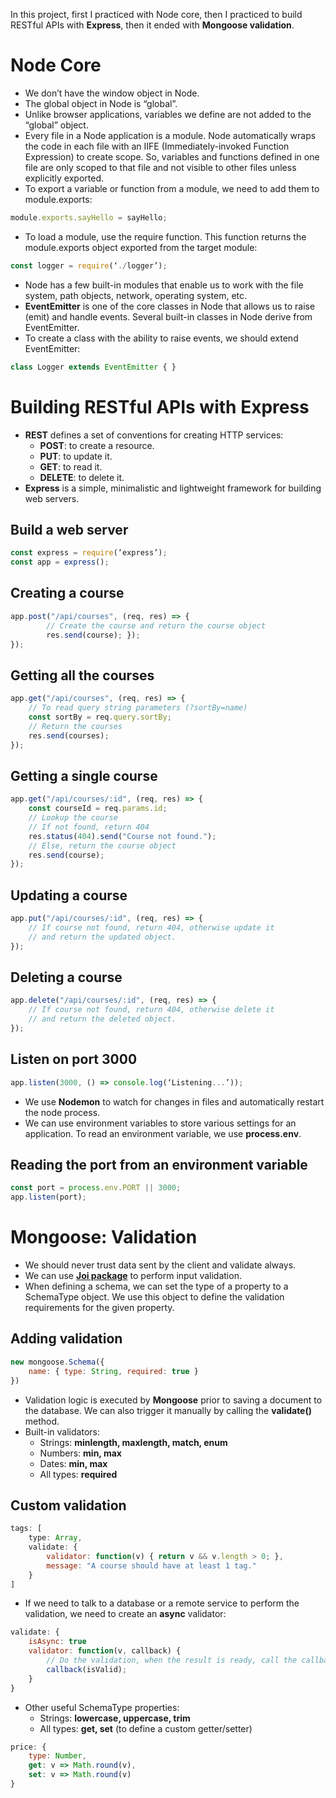 In this project, first I practiced with Node core, then I practiced to build RESTful APIs with **Express**, then it ended with **Mongoose validation**. 
# Node Core 
- We don’t have the window object in Node. 
- The global object in Node is “global”. 
- Unlike browser applications, variables we define are not added to the “global” object. 
- Every file in a Node application is a module. Node automatically wraps the code in each file with an IIFE (Immediately-invoked Function Expression) to create scope. So, variables and functions defined in one file are only scoped to that file and not visible to other files unless explicitly exported. 
- To export a variable or function from a module, we need to add them to module.exports: 
```javascript
module.exports.sayHello = sayHello;
```
- To load a module, use the require function. This function returns the module.exports object exported from the target module: 
```javascript
const logger = require(‘./logger’);
```
- Node has a few built-in modules that enable us to work with the file system, path objects, network, operating system, etc. 
- **EventEmitter** is one of the core classes in Node that allows us to raise (emit) and handle events. Several built-in classes in Node derive from EventEmitter. 
- To create a class with the ability to raise events, we should extend EventEmitter: 
```javascript
class Logger extends EventEmitter { } 
```
# Building RESTful APIs with Express

- **REST** defines a set of conventions for creating HTTP services:
  - **POST**: to create a resource.
  - **PUT**: to update it.
  - **GET**: to read it.
  - **DELETE**: to delete it.
- **Express** is a simple, minimalistic and lightweight framework for building web servers.

## Build a web server

```javascript
const express = require(‘express’);
const app = express();
```

## Creating a course

```javascript
app.post("/api/courses", (req, res) => { 
        // Create the course and return the course object     
        res.send(course); });
});
```

## Getting all the courses

```javascript
app.get("/api/courses", (req, res) => {
    // To read query string parameters (?sortBy=name)      
    const sortBy = req.query.sortBy;
    // Return the courses
    res.send(courses);
});
``` 
## Getting a single course 

```javascript
app.get("/api/courses/:id", (req, res) => {
    const courseId = req.params.id;
    // Lookup the course     
    // If not found, return 404      
    res.status(404).send("Course not found.");
    // Else, return the course object
    res.send(course);
});
```
## Updating a course
```javascript
app.put("/api/courses/:id", (req, res) => {
    // If course not found, return 404, otherwise update it
    // and return the updated object.
});
```
##  Deleting a course
```javascript
app.delete("/api/courses/:id", (req, res) => {
    // If course not found, return 404, otherwise delete it
    // and return the deleted object.  
});
```
## Listen on port 3000
```javascript
app.listen(3000, () => console.log(‘Listening...’));
```
- We use **Nodemon** to watch for changes in files and automatically restart the node process.
- We can use environment variables to store various settings for an application. To read an environment variable, we use **process.env**. 
## Reading the port from an environment variable 
```javascript
const port = process.env.PORT || 3000;
app.listen(port);
```
# Mongoose: Validation

- We should never trust data sent by the client and validate always. 
- We can use **[Joi package](https://www.npmjs.com/package/joi)** to perform input validation. 
- When defining a schema, we can set the type of a property to a SchemaType object. We use this object to define the validation requirements for the given property.

## Adding validation

```javascript
new mongoose.Schema({
    name: { type: String, required: true }
})
```

- Validation logic is executed by **Mongoose** prior to saving a document to the database. We can also trigger it manually by calling the **validate()** method. 
- Built-in validators:
  - Strings: **minlength, maxlength, match, enum** 
  - Numbers: **min, max**
  - Dates: **min, max**
  - All types: **required**

## Custom validation
```javascript
tags: [
    type: Array,
    validate: {
        validator: function(v) { return v && v.length > 0; },
        message: "A course should have at least 1 tag."
    }
]
```

- If we need to talk to a database or a remote service to perform the validation, we need to create an **async** validator: 
```javascript
validate: {
    isAsync: true
    validator: function(v, callback) {
        // Do the validation, when the result is ready, call the callback
        callback(isValid);
    }
}
```
- Other useful SchemaType properties: 
  - Strings: **lowercase, uppercase, trim**
  - All types: **get, set** (to define a custom getter/setter)
```javascript
price: {
    type: Number,
    get: v => Math.round(v),
    set: v => Math.round(v)
}
```
